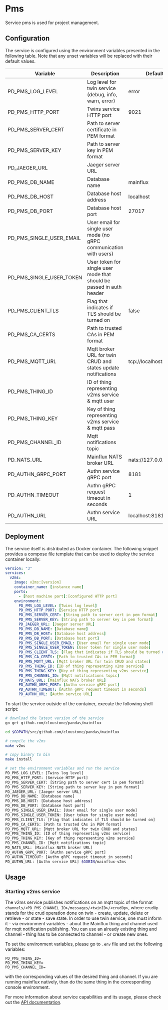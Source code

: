 #  Pms 

Service pms is used for project management. 

## Configuration

The service is configured using the environment variables presented in the
following table. Note that any unset variables will be replaced with their
default values.

| Variable                   | Description                                                          | Default               |
|----------------------------|----------------------------------------------------------------------|-----------------------|
| PD_PMS_LOG_LEVEL         | Log level for twin service (debug, info, warn, error)                | error                 |
| PD_PMS_HTTP_PORT         | Twins service HTTP port                                              | 9021                  |
| PD_PMS_SERVER_CERT       | Path to server certificate in PEM format                             |                       |
| PD_PMS_SERVER_KEY        | Path to server key in PEM format                                     |                       |
| PD_JAEGER_URL              | Jaeger server URL                                                    |                       |
| PD_PMS_DB_NAME           | Database name                                                        | mainflux              |
| PD_PMS_DB_HOST           | Database host address                                                | localhost             |
| PD_PMS_DB_PORT           | Database host port                                                   | 27017                 |
| PD_PMS_SINGLE_USER_EMAIL | User email for single user mode (no gRPC communication with users)   |                       |
| PD_PMS_SINGLE_USER_TOKEN | User token for single user mode that should be passed in auth header |                       |
| PD_PMS_CLIENT_TLS        | Flag that indicates if TLS should be turned on                       | false                 |
| PD_PMS_CA_CERTS          | Path to trusted CAs in PEM format                                    |                       |
| PD_PMS_MQTT_URL          | Mqtt broker URL for twin CRUD and states update notifications        | tcp://localhost:1883  |
| PD_PMS_THING_ID          | ID of thing representing v2ms service & mqtt user                   |                       |
| PD_PMS_THING_KEY         | Key of thing representing v2ms service & mqtt pass                  |                       |
| PD_PMS_CHANNEL_ID        | Mqtt notifications topic                                             |                       |
| PD_NATS_URL                | Mainflux NATS broker URL                                             | nats://127.0.0.1:4222 |
| PD_AUTHN_GRPC_PORT         | Authn service gRPC port                                              | 8181                  |
| PD_AUTHN_TIMEOUT           | Authn gRPC request timeout in seconds                                | 1                     |
| PD_AUTHN_URL               | Authn service URL                                                    | localhost:8181        |

## Deployment

The service itself is distributed as Docker container. The following snippet
provides a compose file template that can be used to deploy the service container
locally:

```yaml
version: "3"
services:
  v2ms:
    image: v2ms:[version]
    container_name: [instance name]
    ports:
      - [host machine port]:[configured HTTP port]
    environment:
      PD_PMS_LOG_LEVEL: [Twins log level]
      PD_PMS_HTTP_PORT: [Service HTTP port]
      PD_PMS_SERVER_CERT: [String path to server cert in pem format]
      PD_PMS_SERVER_KEY: [String path to server key in pem format]
      PD_JAEGER_URL: [Jaeger server URL]
      PD_PMS_DB_NAME: [Database name]
      PD_PMS_DB_HOST: [Database host address]
      PD_PMS_DB_PORT: [Database host port]
      PD_PMS_SINGLE_USER_EMAIL: [User email for single user mode]
      PD_PMS_SINGLE_USER_TOKEN: [User token for single user mode]
      PD_PMS_CLIENT_TLS: [Flag that indicates if TLS should be turned on]
      PD_PMS_CA_CERTS: [Path to trusted CAs in PEM format]
      PD_PMS_MQTT_URL: [Mqtt broker URL for twin CRUD and states]
      PD_PMS_THING_ID: [ID of thing representing v2ms service]
      PD_PMS_THING_KEY: [Key of thing representing v2ms service]
      PD_PMS_CHANNEL_ID: [Mqtt notifications topic]
      PD_NATS_URL: [Mainflux NATS broker URL]
      PD_AUTHN_GRPC_PORT: [Authn service gRPC port]
      PD_AUTHN_TIMEOUT: [Authn gRPC request timeout in seconds]
      PD_AUTHN_URL: [Authn service URL]
```

To start the service outside of the container, execute the following shell script:

```bash
# download the latest version of the service
go get github.com/cloustone/pandas/mainflux

cd $GOPATH/src/github.com/cloustone/pandas/mainflux

# compile the v2ms
make v2ms

# copy binary to bin
make install

# set the environment variables and run the service
PD_PMS_LOG_LEVEL: [Twins log level]
PD_PMS_HTTP_PORT: [Service HTTP port] 
PD_PMS_SERVER_CERT: [String path to server cert in pem format] 
PD_PMS_SERVER_KEY: [String path to server key in pem format]
PD_JAEGER_URL: [Jaeger server URL]
PD_PMS_DB_NAME: [Database name] 
PD_PMS_DB_HOST: [Database host address] 
PD_PMS_DB_PORT: [Database host port] 
PD_PMS_SINGLE_USER_EMAIL: [User email for single user mode] 
PD_PMS_SINGLE_USER_TOKEN: [User token for single user mode] 
PD_PMS_CLIENT_TLS: [Flag that indicates if TLS should be turned on] 
PD_PMS_CA_CERTS: [Path to trusted CAs in PEM format] 
PD_PMS_MQTT_URL: [Mqtt broker URL for twin CRUD and states] 
PD_PMS_THING_ID: [ID of thing representing v2ms service] 
PD_PMS_THING_KEY: [Key of thing representing v2ms service]
PD_PMS_CHANNEL_ID: [Mqtt notifications topic]
PD_NATS_URL: [Mainflux NATS broker URL] 
PD_AUTHN_GRPC_PORT: [Authn service gRPC port] 
PD_AUTHN_TIMEOUT: [Authn gRPC request timeout in seconds]
PD_AUTHN_URL: [Authn service URL] $GOBIN/mainflux-v2ms
```

## Usage

### Starting v2ms service

The v2ms service publishes notifications on an mqtt topic of the format
`channels/<PD_PMS_CHANNEL_ID>/messages/<twinID>/<crudOp>`, where `crudOp`
stands for the crud operation done on twin - create, update, delete or
retrieve - or state - save state. In order to use twin service, one must
inform it - via environment variables - about the Mainflux thing and
channel used for mqtt notification publishing. You can use an already existing
thing and channel - thing has to be connected to channel - or create new ones.

To set the environment variables, please go to `.env` file and set the following
variables:

```
PD_PMS_THING_ID=
PD_PMS_THING_KEY=
PD_PMS_CHANNEL_ID=
```

with the corresponding values of the desired thing and channel. If you are
running mainflux natively, than do the same thing in the corresponding console
environment.

For more information about service capabilities and its usage, please check out
the [API documentation](swagger.yaml).

[doc]: http://mainflux.readthedocs.io
